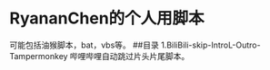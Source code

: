 RyananChen的个人用脚本
===========
可能包括油猴脚本，bat，vbs等。
##目录
1.BiliBili-skip-IntroL-Outro-Tampermonkey
 哔哩哔哩自动跳过片头片尾脚本。
